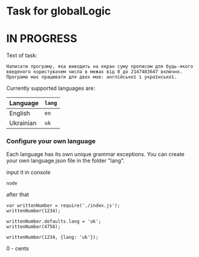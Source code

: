 # Task for globalLogic 

# IN PROGRESS 

Text of task: 

    Написати програму, яка виводить на екран суму прописом для будь-якого введеного користувачем числа в межах від 0 до 2147483647 включно. 
    Програма має працювати для двох мов: англійської і української. 




Currently supported languages are:

| Language | `lang` |
|---------|--------|
| English | `en` |
| Ukrainian | `uk` |

### Configure your own language
Each language has its own unique grammar exceptions.  You can create your own 
language.json file in the folder "lang".

input it in console 
```
node 
```
after that 
```
var writtenNumber = require('./index.js');
writtenNumber(1234); 

writtenNumber.defaults.lang = 'uk';
writtenNumber(4758);

writtenNumber(1234, {lang: 'uk'});

```

0 - cents 

